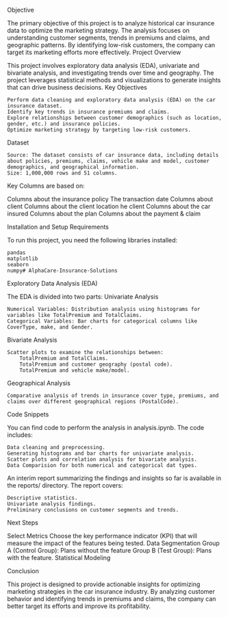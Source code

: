 Objective

The primary objective of this project is to analyze historical car insurance data to optimize the marketing strategy. The analysis focuses on understanding customer segments, trends in premiums and claims, and geographic patterns. By identifying low-risk customers, the company can target its marketing efforts more effectively.
Project Overview

This project involves exploratory data analysis (EDA), univariate and bivariate analysis, and investigating trends over time and geography. The project leverages statistical methods and visualizations to generate insights that can drive business decisions.
Key Objectives

    Perform data cleaning and exploratory data analysis (EDA) on the car insurance dataset.
    Identify key trends in insurance premiums and claims.
    Explore relationships between customer demographics (such as location, gender, etc.) and insurance policies.
    Optimize marketing strategy by targeting low-risk customers.

Dataset

    Source: The dataset consists of car insurance data, including details about policies, premiums, claims, vehicle make and model, customer demographics, and geographical information.
    Size: 1,000,000 rows and 51 columns.

Key Columns are based on:

Columns about the insurance policy
The transaction date
Columns about client
Columns about the client location he client
Columns about the car insured
Columns about the plan
Columns about the payment & claim


Installation and Setup
Requirements

To run this project, you need the following libraries installed:

    pandas
    matplotlib
    seaborn
    numpy# AlphaCare-Insurance-Solutions


Exploratory Data Analysis (EDA)

The EDA is divided into two parts:
Univariate Analysis

    Numerical Variables: Distribution analysis using histograms for variables like TotalPremium and TotalClaims.
    Categorical Variables: Bar charts for categorical columns like CoverType, make, and Gender.

Bivariate Analysis

    Scatter plots to examine the relationships between:
        TotalPremium and TotalClaims.
        TotalPremium and customer geography (postal code).
        TotalPremium and vehicle make/model.


Geographical Analysis

    Comparative analysis of trends in insurance cover type, premiums, and claims over different geographical regions (PostalCode).

Code Snippets

You can find code to perform the analysis in analysis.ipynb. The code includes:

    Data cleaning and preprocessing.
    Generating histograms and bar charts for univariate analysis.
    Scatter plots and correlation analysis for bivariate analysis.
    Data Comparision for both numerical and categorical dat types.

An interim report summarizing the findings and insights so far is available in the reports/ directory. The report covers:

    Descriptive statistics.
    Univariate analysis findings.
    Preliminary conclusions on customer segments and trends.

Next Steps

 Select Metrics
Choose the key performance indicator (KPI) that will measure the impact of the features being tested.
Data Segmentation
Group A (Control Group): Plans without the feature 
Group B (Test Group): Plans with the feature.
Statistical Modeling

Conclusion

This project is designed to provide actionable insights for optimizing marketing strategies in the car insurance industry. By analyzing customer behavior and identifying trends in premiums and claims, the company can better target its efforts and improve its profitability.
